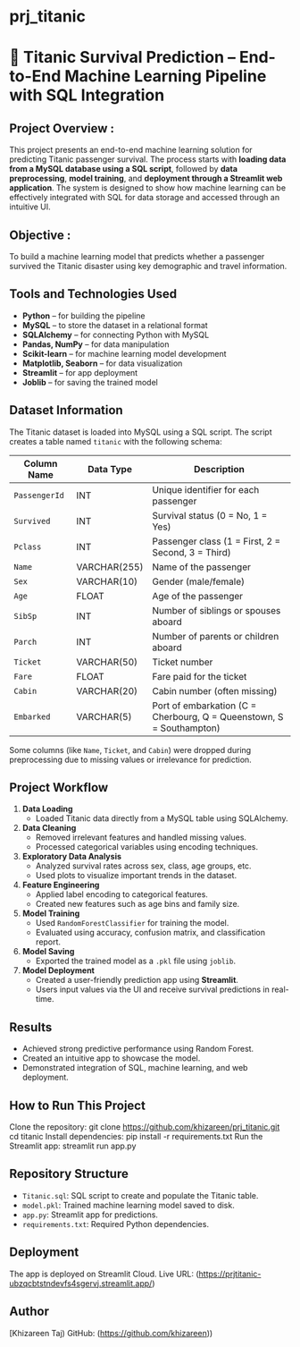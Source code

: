 # prj_titanic

# 🚢 Titanic Survival Prediction – End-to-End Machine Learning Pipeline with SQL Integration

## Project Overview :
This project presents an end-to-end machine learning solution for predicting Titanic passenger survival. The process starts with **loading data from a MySQL database using a SQL script**, followed by **data preprocessing**, **model training**, and **deployment through a Streamlit web application**.
The system is designed to show how machine learning can be effectively integrated with SQL for data storage and accessed through an intuitive UI.

## Objective : 
To build a machine learning model that predicts whether a passenger survived the Titanic disaster using key demographic and travel information.

## Tools and Technologies Used
- **Python** – for building the pipeline
- **MySQL** – to store the dataset in a relational format
- **SQLAlchemy** – for connecting Python with MySQL
- **Pandas, NumPy** – for data manipulation
- **Scikit-learn** – for machine learning model development
- **Matplotlib, Seaborn** – for data visualization
- **Streamlit** – for app deployment
- **Joblib** – for saving the trained model

## Dataset Information
The Titanic dataset is loaded into MySQL using a SQL script. The script creates a table named `titanic` with the following schema:

| Column Name   | Data Type       | Description |
|---------------|------------------|-------------|
| `PassengerId` | INT              | Unique identifier for each passenger |
| `Survived`    | INT              | Survival status (0 = No, 1 = Yes) |
| `Pclass`      | INT              | Passenger class (1 = First, 2 = Second, 3 = Third) |
| `Name`        | VARCHAR(255)     | Name of the passenger |
| `Sex`         | VARCHAR(10)      | Gender (male/female) |
| `Age`         | FLOAT            | Age of the passenger |
| `SibSp`       | INT              | Number of siblings or spouses aboard |
| `Parch`       | INT              | Number of parents or children aboard |
| `Ticket`      | VARCHAR(50)      | Ticket number |
| `Fare`        | FLOAT            | Fare paid for the ticket |
| `Cabin`       | VARCHAR(20)      | Cabin number (often missing) |
| `Embarked`    | VARCHAR(5)       | Port of embarkation (C = Cherbourg, Q = Queenstown, S = Southampton) |

Some columns (like `Name`, `Ticket`, and `Cabin`) were dropped during preprocessing due to missing values or irrelevance for prediction.

## Project Workflow
1. **Data Loading**
   - Loaded Titanic data directly from a MySQL table using SQLAlchemy.
2. **Data Cleaning**
   - Removed irrelevant features and handled missing values.
   - Processed categorical variables using encoding techniques.
3. **Exploratory Data Analysis**
   - Analyzed survival rates across sex, class, age groups, etc.
   - Used plots to visualize important trends in the dataset.
4. **Feature Engineering**
   - Applied label encoding to categorical features.
   - Created new features such as age bins and family size.
5. **Model Training**
   - Used `RandomForestClassifier` for training the model.
   - Evaluated using accuracy, confusion matrix, and classification report.
6. **Model Saving**
   - Exported the trained model as a `.pkl` file using `joblib`.
7. **Model Deployment**
   - Created a user-friendly prediction app using **Streamlit**.
   - Users input values via the UI and receive survival predictions in real-time.

## Results
- Achieved strong predictive performance using Random Forest.
- Created an intuitive app to showcase the model.
- Demonstrated integration of SQL, machine learning, and web deployment.

## How to Run This Project
Clone the repository:
git clone https://github.com/khizareen/prj_titanic.git
cd titanic
Install dependencies:
pip install -r requirements.txt
Run the Streamlit app:
streamlit run app.py

## Repository Structure
- `Titanic.sql`: SQL script to create and populate the Titanic table.
- `model.pkl`: Trained machine learning model saved to disk.
- `app.py`: Streamlit app for predictions.
- `requirements.txt`: Required Python dependencies.

## Deployment
The app is deployed on Streamlit Cloud.
Live URL: (https://prjtitanic-ubzqcbtstndevfs4sgervj.streamlit.app/)

## Author
[Khizareen Taj) GitHub: (https://github.com/khizareen))
